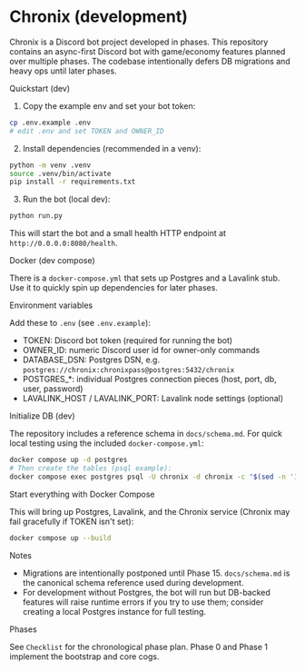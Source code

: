 # Chronix (development)

Chronix is a Discord bot project developed in phases. This repository contains
an async-first Discord bot with game/economy features planned over multiple
phases. The codebase intentionally defers DB migrations and heavy ops until
later phases.

Quickstart (dev)

1. Copy the example env and set your bot token:

```bash
cp .env.example .env
# edit .env and set TOKEN and OWNER_ID
```

2. Install dependencies (recommended in a venv):

```bash
python -m venv .venv
source .venv/bin/activate
pip install -r requirements.txt
```

3. Run the bot (local dev):

```bash
python run.py
```

This will start the bot and a small health HTTP endpoint at `http://0.0.0.0:8080/health`.

Docker (dev compose)

There is a `docker-compose.yml` that sets up Postgres and a Lavalink stub. Use it to
quickly spin up dependencies for later phases.

Environment variables

Add these to `.env` (see `.env.example`):

- TOKEN: Discord bot token (required for running the bot)
- OWNER_ID: numeric Discord user id for owner-only commands
- DATABASE_DSN: Postgres DSN, e.g. `postgres://chronix:chronixpass@postgres:5432/chronix`
- POSTGRES_*: individual Postgres connection pieces (host, port, db, user, password)
- LAVALINK_HOST / LAVALINK_PORT: Lavalink node settings (optional)

Initialize DB (dev)

The repository includes a reference schema in `docs/schema.md`. For quick local
testing using the included `docker-compose.yml`:

```bash
docker compose up -d postgres
# Then create the tables (psql example):
docker compose exec postgres psql -U chronix -d chronix -c "$(sed -n '1,200p' docs/schema.md)"
```

Start everything with Docker Compose

This will bring up Postgres, Lavalink, and the Chronix service (Chronix may
fail gracefully if TOKEN isn't set):

```bash
docker compose up --build
```

Notes

- Migrations are intentionally postponed until Phase 15. `docs/schema.md` is
	the canonical schema reference used during development.
- For development without Postgres, the bot will run but DB-backed features will
	raise runtime errors if you try to use them; consider creating a local
	Postgres instance for full testing.


Phases

See `Checklist` for the chronological phase plan. Phase 0 and Phase 1 implement
the bootstrap and core cogs.
